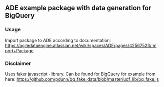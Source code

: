 ## ADE example package with data generation for BigQuery

### Usage
Import package to ADE according to documentation: https://agiledataengine.atlassian.net/wiki/spaces/ADE/pages/42567523/Import+Package


### Disclaimer
Uses faker javascript -library. Can be found for BigQuery for example from here: https://github.com/pdunn/bq_fake_data/blob/master/udf_lib/bq_fake.js